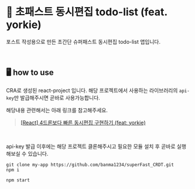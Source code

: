 # 🚀 초패스트 동시편집 todo-list (feat. yorkie)

포스트 작성용으로 만든 초간단 슈퍼패스트 동시편집 todo-list 앱입니다.

<br/>

## 🖥️ how to use

CRA로 생성된 react-project 입니다. 해당 프로젝트에서 사용하는 라이브러리의 `api-key`만 발급해주시면 곧바로 사용가능합니다.

해당내용 관련해서는 아래 링크를 참고해주세요.

> [[React] 4드론보다 빠른 동시편집 구현하기 (feat: yorkie)](https://chocoham.dev/posts/32)

<br/>

api-key 발급 이후에는 해당 프로젝트 클론해주시고 필요한 모듈 설치 후 곧바로 실행해보실 수 있습니다.

```
git clone my-app https://github.com/banma1234/superFast_CRDT.git
npm i

npm start
```
